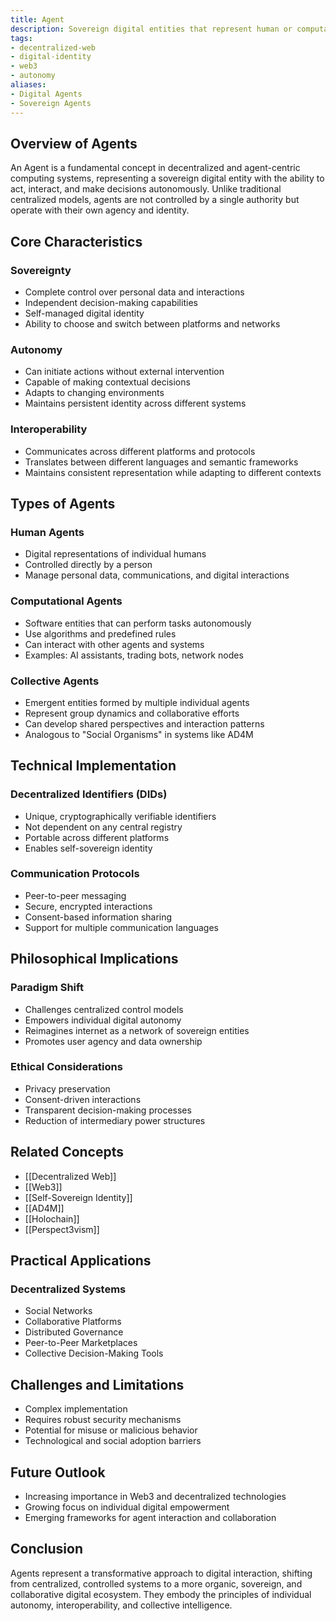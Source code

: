 ```yaml
---
title: Agent
description: Sovereign digital entities that represent human or computational actors in decentralized systems
tags:
- decentralized-web
- digital-identity
- web3
- autonomy
aliases:
- Digital Agents
- Sovereign Agents
---
```


## Overview of Agents

An Agent is a fundamental concept in decentralized and agent-centric computing systems, representing a sovereign digital entity with the ability to act, interact, and make decisions autonomously. Unlike traditional centralized models, agents are not controlled by a single authority but operate with their own agency and identity.

## Core Characteristics

### Sovereignty

- Complete control over personal data and interactions
- Independent decision-making capabilities
- Self-managed digital identity
- Ability to choose and switch between platforms and networks

### Autonomy

- Can initiate actions without external intervention
- Capable of making contextual decisions
- Adapts to changing environments
- Maintains persistent identity across different systems

### Interoperability

- Communicates across different platforms and protocols
- Translates between different languages and semantic frameworks
- Maintains consistent representation while adapting to different contexts

## Types of Agents

### Human Agents

- Digital representations of individual humans
- Controlled directly by a person
- Manage personal data, communications, and digital interactions

### Computational Agents

- Software entities that can perform tasks autonomously
- Use algorithms and predefined rules
- Can interact with other agents and systems
- Examples: AI assistants, trading bots, network nodes

### Collective Agents

- Emergent entities formed by multiple individual agents
- Represent group dynamics and collaborative efforts
- Can develop shared perspectives and interaction patterns
- Analogous to "Social Organisms" in systems like AD4M

## Technical Implementation

### Decentralized Identifiers (DIDs)

- Unique, cryptographically verifiable identifiers
- Not dependent on any central registry
- Portable across different platforms
- Enables self-sovereign identity

### Communication Protocols

- Peer-to-peer messaging
- Secure, encrypted interactions
- Consent-based information sharing
- Support for multiple communication languages

## Philosophical Implications

### Paradigm Shift

- Challenges centralized control models
- Empowers individual digital autonomy
- Reimagines internet as a network of sovereign entities
- Promotes user agency and data ownership

### Ethical Considerations

- Privacy preservation
- Consent-driven interactions
- Transparent decision-making processes
- Reduction of intermediary power structures

## Related Concepts

- [[Decentralized Web]]
- [[Web3]]
- [[Self-Sovereign Identity]]
- [[AD4M]]
- [[Holochain]]
- [[Perspect3vism]]

## Practical Applications

### Decentralized Systems

- Social Networks
- Collaborative Platforms
- Distributed Governance
- Peer-to-Peer Marketplaces
- Collective Decision-Making Tools

## Challenges and Limitations

- Complex implementation
- Requires robust security mechanisms
- Potential for misuse or malicious behavior
- Technological and social adoption barriers

## Future Outlook

- Increasing importance in Web3 and decentralized technologies
- Growing focus on individual digital empowerment
- Emerging frameworks for agent interaction and collaboration

## Conclusion

Agents represent a transformative approach to digital interaction, shifting from centralized, controlled systems to a more organic, sovereign, and collaborative digital ecosystem. They embody the principles of individual autonomy, interoperability, and collective intelligence.
